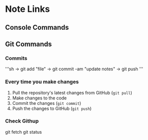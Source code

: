 # Note Links

## Console Commands

## Git Commands
### Commits
'''sh
-> git add "file"
-> git commit -am "update notes"
-> git push
'''
### Every time you make changes
1. Pull the repository's latest changes from GitHub (`git pull`)
1. Make changes to the code
1. Commit the changes (`git commit`)
1. Push the changes to GitHub (`git push`)
### Check Githup
git fetch
git status